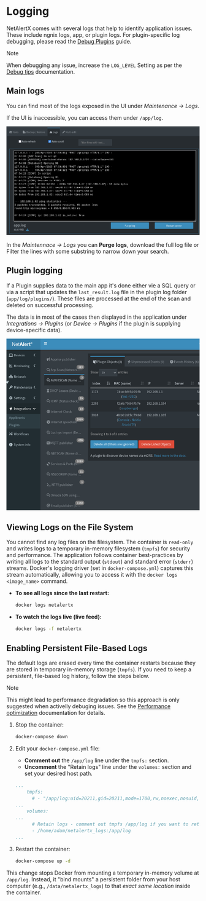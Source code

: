 # Logging

NetAlertX comes with several logs that help to identify application issues. These include ngnix logs, app, or plugin logs. For plugin-specific log debugging, please read the [Debug Plugins](./DEBUG_PLUGINS.md) guide.

> [!NOTE]
> When debugging any issue, increase the `LOG_LEVEL` Setting as per the [Debug tips](./DEBUG_TIPS.md) documentation.

## Main logs

You can find most of the logs exposed in the UI under _Maintenance -> Logs_. 

If the UI is inaccessible, you can access them under `/app/log`.

![Logs](./img/LOGGING/maintenance_logs.png)

In the _Maintennace -> Logs_ you can **Purge logs**, download the full log file or Filter the lines with some substring to narrow down your search. 

## Plugin logging

If a Plugin supplies data to the main app it's done either vie a SQL query or via a script that updates the `last_result.log` file in the plugin log folder (`app/log/plugins/`). These files are processed at the end of the scan and deleted on successful processing.

The data is in most of the cases then displayed in the application under _Integrations -> Plugins_ (or _Device -> Plugins_ if the plugin is supplying device-specific data). 

![Plugin objects](./img/LOGGING/logging_integrations_plugins.png)

## Viewing Logs on the File System

You cannot find any log files on the filesystem. The container is `read-only` and writes logs to a temporary in-memory filesystem (`tmpfs`) for security and performance. The application follows container best-practices by writing all logs to the standard output (`stdout`) and standard error (`stderr`) streams. Docker's logging driver (set in `docker-compose.yml`) captures this stream automatically, allowing you to access it with the `docker logs <image_name>` command.

* **To see all logs since the last restart:**

  ```bash
  docker logs netalertx
  ```
* **To watch the logs live (live feed):**

  ```bash
  docker logs -f netalertx
  ```
## Enabling Persistent File-Based Logs

The default logs are erased every time the container restarts because they are stored in temporary in-memory storage (`tmpfs`). If you need to keep a persistent, file-based log history, follow the steps below.

> [!NOTE]
> This might lead to performance degradation so this approach is only suggested when activelly debuging issues. See the [Performance optimization](./PERFORMANCE.md) documentation for details.

1. Stop the container:

   ```bash
   docker-compose down
   ```

2. Edit your `docker-compose.yml` file:

   * **Comment out** the `/app/log` line under the `tmpfs:` section.
   * **Uncomment** the "Retain logs" line under the `volumes:` section and set your desired host path.

   ```yaml
   ...
       tmpfs:
         # - "/app/log:uid=20211,gid=20211,mode=1700,rw,noexec,nosuid,nodev,async,noatime,nodiratime"
   ...
       volumes:
   ...
         # Retain logs - comment out tmpfs /app/log if you want to retain logs between container restarts
         - /home/adam/netalertx_logs:/app/log
   ...
   ```
3. Restart the container:

   ```bash
   docker-compose up -d
   ```

This change stops Docker from mounting a temporary in-memory volume at `/app/log`. Instead, it "bind mounts" a persistent folder from your host computer (e.g., `/data/netalertx_logs`) to that *exact same location* inside the container. 

